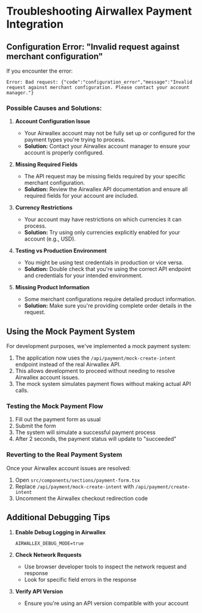 # Troubleshooting Airwallex Payment Integration

## Configuration Error: "Invalid request against merchant configuration"

If you encounter the error:
```
Error: Bad request: {"code":"configuration_error","message":"Invalid request against merchant configuration. Please contact your account manager."}
```

### Possible Causes and Solutions:

1. **Account Configuration Issue**
   - Your Airwallex account may not be fully set up or configured for the payment types you're trying to process.
   - **Solution:** Contact your Airwallex account manager to ensure your account is properly configured.

2. **Missing Required Fields**
   - The API request may be missing fields required by your specific merchant configuration.
   - **Solution:** Review the Airwallex API documentation and ensure all required fields for your account are included.

3. **Currency Restrictions**
   - Your account may have restrictions on which currencies it can process.
   - **Solution:** Try using only currencies explicitly enabled for your account (e.g., USD).

4. **Testing vs Production Environment**
   - You might be using test credentials in production or vice versa.
   - **Solution:** Double check that you're using the correct API endpoint and credentials for your intended environment.

5. **Missing Product Information**
   - Some merchant configurations require detailed product information.
   - **Solution:** Make sure you're providing complete order details in the request.

## Using the Mock Payment System

For development purposes, we've implemented a mock payment system:

1. The application now uses the `/api/payment/mock-create-intent` endpoint instead of the real Airwallex API.
2. This allows development to proceed without needing to resolve Airwallex account issues.
3. The mock system simulates payment flows without making actual API calls.

### Testing the Mock Payment Flow

1. Fill out the payment form as usual
2. Submit the form
3. The system will simulate a successful payment process
4. After 2 seconds, the payment status will update to "succeeded"

### Reverting to the Real Payment System

Once your Airwallex account issues are resolved:

1. Open `src/components/sections/payment-form.tsx`
2. Replace `/api/payment/mock-create-intent` with `/api/payment/create-intent`
3. Uncomment the Airwallex checkout redirection code

## Additional Debugging Tips

1. **Enable Debug Logging in Airwallex**
   ```
   AIRWALLEX_DEBUG_MODE=true
   ```

2. **Check Network Requests**
   - Use browser developer tools to inspect the network request and response
   - Look for specific field errors in the response

3. **Verify API Version**
   - Ensure you're using an API version compatible with your account
